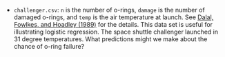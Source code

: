 * `challenger.csv`: `n` is the number of o-rings, `damage` is the number of damaged o-rings, and `temp` is the air temperature at launch. See [Dalal, Fowlkes, and Hoadley (1989)](http://psychweb.psy.umt.edu/denis/datadecision/challenger.pdf) for the details. This data set is useful for illustrating logistic regression. The space shuttle challenger launched in 31 degree temperatures. What predictions might we make about the chance of o-ring failure?